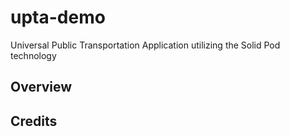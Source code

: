 # upta-demo
Universal Public Transportation Application utilizing the Solid Pod technology

## Overview

## Credits

